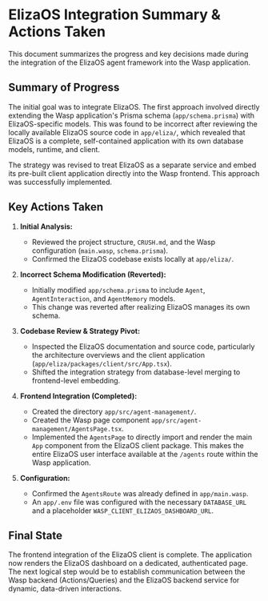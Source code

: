 # ElizaOS Integration Summary & Actions Taken

This document summarizes the progress and key decisions made during the integration of the ElizaOS agent framework into the Wasp application.

## Summary of Progress

The initial goal was to integrate ElizaOS. The first approach involved directly extending the Wasp application's Prisma schema (`app/schema.prisma`) with ElizaOS-specific models. This was found to be incorrect after reviewing the locally available ElizaOS source code in `app/eliza/`, which revealed that ElizaOS is a complete, self-contained application with its own database models, runtime, and client.

The strategy was revised to treat ElizaOS as a separate service and embed its pre-built client application directly into the Wasp frontend. This approach was successfully implemented.

## Key Actions Taken

1.  **Initial Analysis:**
    *   Reviewed the project structure, `CRUSH.md`, and the Wasp configuration (`main.wasp`, `schema.prisma`).
    *   Confirmed the ElizaOS codebase exists locally at `app/eliza/`.

2.  **Incorrect Schema Modification (Reverted):**
    *   Initially modified `app/schema.prisma` to include `Agent`, `AgentInteraction`, and `AgentMemory` models.
    *   This change was reverted after realizing ElizaOS manages its own schema.

3.  **Codebase Review & Strategy Pivot:**
    *   Inspected the ElizaOS documentation and source code, particularly the architecture overviews and the client application (`app/eliza/packages/client/src/App.tsx`).
    *   Shifted the integration strategy from database-level merging to frontend-level embedding.

4.  **Frontend Integration (Completed):**
    *   Created the directory `app/src/agent-management/`.
    *   Created the Wasp page component `app/src/agent-management/AgentsPage.tsx`.
    *   Implemented the `AgentsPage` to directly import and render the main `App` component from the ElizaOS client package. This makes the entire ElizaOS user interface available at the `/agents` route within the Wasp application.

5.  **Configuration:**
    *   Confirmed the `AgentsRoute` was already defined in `app/main.wasp`.
    *   An `app/.env` file was configured with the necessary `DATABASE_URL` and a placeholder `WASP_CLIENT_ELIZAOS_DASHBOARD_URL`.

## Final State

The frontend integration of the ElizaOS client is complete. The application now renders the ElizaOS dashboard on a dedicated, authenticated page. The next logical step would be to establish communication between the Wasp backend (Actions/Queries) and the ElizaOS backend service for dynamic, data-driven interactions.
